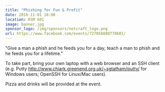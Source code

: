 ```yaml
---
title: "Phishing for Fun & Profit"
date: 2016-11-01 18:00
location: RSM G01
image: banner.jpg
sponsor_logo: /img/sponsors/netcraft_logo.png
url: https://www.facebook.com/events/727056880778601/
---
```

"Give a man a phish and he feeds you for a day, teach a man to phish and he feeds you for a lifetime."

To take part, bring your own laptop with a web browser and an SSH client (e.g. Putty http://www.chiark.greenend.org.uk/~sgtatham/putty/ for Windows users; OpenSSH for Linux/Mac users).

Pizza and drinks will be provided at the event.
